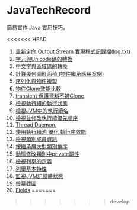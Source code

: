 # JavaTechRecord

簡易實作 Java 實用技巧。

<<<<<<< HEAD
1. [重新定向 Output Stream 實現程式記錄檔(log.txt) ](./src/RedirectOutput/RedirectOutputStream.java)
2. [字元與Unicode碼的轉換](./src/Word2Unicode/ToUnicode.java)
3. [中文字與區域碼的轉換](./src/Word2BlockCode/Word2BlockCode.java)
4. [計算幾何圖形面積 (物件繼承應用案例)](./src/CalcShape/)
5. [序列化與物件複製](./src/SerializeClone/)
6. [物件Clone效能比較](./src/DeeplySerializeClone/)
7. [transient 保護資料不被Clone](./src/TransientExample/)
8. [檢視執行續的執行狀態](./src/ViewThreadStatus/)
9. [檢視JVM中的執行續名](./src/ViewThreadNameOnJVM/ThreadList.java)
10. [檢視並修改執行續優先順序](./ModifyThreadPriority/ThreadPriorityTest.java)
11. [Thread Daemon.](./src/DaemonThread/)
12. [使用執行續池 優化 執行序效能](./src/ThreadPool/)
13. [檢視類別成員資訊](./src/LookClassMember/ClassViewer.java)
14. [按繼承層次對類別排序](./src/ClassOderby/)
15. [動態修改類別中private屬性](./DynamicSettingPrivate/)
16. [檢視列舉的定義](./src/EnumViewer/)
17. [列舉基本特性](./src/EnumWork/)
18. [監視JVM記憶體狀態](./src/JVMMemoryViewer)
18. [螢幕截圖](./TakePicture/TakePicture.java)
19. [Fields](./src/TransientFields/Fields.java)
=======

>>>>>>> develop
